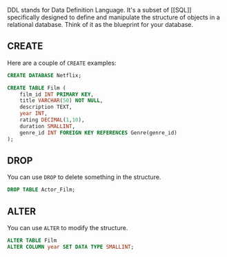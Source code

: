 
DDL stands for Data Definition Language. It's a subset of [[SQL]] specifically designed to define and manipulate the structure of objects in a relational database. Think of it as the blueprint for your database.

## CREATE

Here are a couple of `CREATE` examples:

```sql
CREATE DATABASE Netflix;
```

```sql
CREATE TABLE Film ( 
	film_id INT PRIMARY KEY, 
	title VARCHAR(50) NOT NULL, 
	description TEXT, 
	year INT, 
	rating DECIMAL(1,10),
	duration SMALLINT,
	genre_id INT FOREIGN KEY REFERENCES Genre(genre_id)
);
```

## DROP

You can use `DROP` to delete something in the structure.

```sql
DROP TABLE Actor_Film;
```

## ALTER

You can use `ALTER` to modify the structure.

```sql
ALTER TABLE Film 
ALTER COLUMN year SET DATA TYPE SMALLINT;
```
